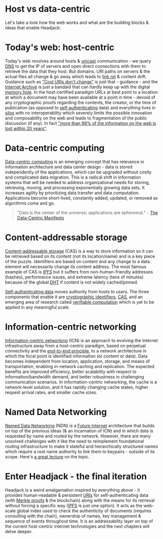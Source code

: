 <!--
TODO: look at:

tls-n
Look at ct
Openid connect
Tos evidence extensions
Google amp - signed caches
Chainlink authenticated data origination
-->

# Host vs data-centric

Let's take a look how the web works and what are the building blocks & ideas that enable Headjack:

<!-- toc -->

# Today's web: host-centric

Today's web revolves around hosts & [unicast](https://en.wikipedia.org/wiki/Unicast) communication - we query [DNS](https://en.wikipedia.org/wiki/Domain_Name_System) to get the IP of servers and open direct connections with them to retrieve the data that they host. But domains, URI paths on servers & the actual files all change & go away which leads to [link rot](https://en.wikipedia.org/wiki/Link_rot) & content drift. Guidance such as ["Cool URIs don't change"](https://www.w3.org/Provider/Style/URI) is just that - guidance - and the [Internet Archive](https://en.wikipedia.org/wiki/Internet_Archive) is just a bandaid that can hardly keep up with the digital [memory hole](https://en.wikipedia.org/wiki/Memory_hole). In the host-certified paradigm URLs at best point to a location at which a document may have been available at a point in time - devoid of any cryptographic proofs regarding the contents, the creator, or the time of publication (as opposed to [self-authenticating](https://en.wikipedia.org/wiki/Self-authenticating_document) data) and everything lives in [silos](https://en.wikipedia.org/wiki/Information_silo) with no interoperability which severely limits the possible innovation and composability on the web and leads to fragmentation of the public discussion (if any). In fact ["more than 98% of the information on the web is lost within 20 years"](https://a16z.com/2020/07/13/a16z-podcast-preserving-digital-history-how-to-close-the-webs-memory-hole/).

# Data-centric computing

[Data-centric computing](https://en.wikipedia.org/wiki/Data-centric_computing) is an emerging concept that has relevance in information architecture and data center design - data is stored independently of the applications, which can be upgraded without costly and complicated data migration. This is a radical shift in information systems that will be needed to address organizational needs for storing, retrieving, moving, and processing exponentially growing data sets. It increases agility by prioritizing data transfer and data computation. Applications become short-lived, constantly added, updated, or removed as algorithms come and go.

> "Data is the center of the universe; applications are ephemeral." - [The Data-Centric Manifesto](http://datacentricmanifesto.org/)

# Content-addressable storage

[Content-addressable storage](https://en.wikipedia.org/wiki/Content-addressable_storage) (CAS) is a way to store information so it can be retrieved based on its content (not its location/name) and is a key piece of the puzzle. Identifiers are based on content and any change to a data element will necessarily change its content address. The most famous example of CAS is [IPFS](https://en.wikipedia.org/wiki/InterPlanetary_File_System) but it suffers from non-human-friendly addresses (hashes), performance issues, and extreme latency (tens of minutes) because of the global [DHT](https://en.wikipedia.org/wiki/Distributed_hash_table) if content is not widely cached/pinned.

[Self-authenticating data](https://en.wikipedia.org/wiki/Self-authenticating_document) moves authority from hosts to users. The three components that enable it are [cryptographic identifiers](https://en.wikipedia.org/wiki/Public-key_cryptography), [CAS](https://en.wikipedia.org/wiki/Content-addressable_storage), and an emerging area of research called [verifiable computation](https://en.wikipedia.org/wiki/Verifiable_computing) which is yet to be applied in any meaningful scale.

# Information-centric networking

[Information-centric networking](https://en.wikipedia.org/wiki/Information-centric_networking) (ICN) is an approach to evolving the Internet infrastructure away from a host-centric paradigm, based on perpetual connectivity and the [end-to-end principle](https://en.wikipedia.org/wiki/End-to-end_principle), to a network architecture in which the focal point is identified information (or content or data). Data becomes independent from location, application, storage, and means of transportation, enabling in-network caching and replication. The expected benefits are improved efficiency, better scalability with respect to information/bandwidth demand, and better robustness in challenging communication scenarios. In information-centric networking, the cache is a network-level solution, and it has rapidly changing cache states, higher request arrival rates, and smaller cache sizes.

# Named Data Networking

[Named Data Networking](https://en.wikipedia.org/wiki/Named_data_networking) (NDN) is a [Future Internet](https://en.wikipedia.org/wiki/Future_Internet) architecture that builds on top of the previous ideas (& an incarnation of ICN) and in which data is requested by name and routed by the network. However, there are many unsolved challenges with it like the need to reimplement foundational routing infrastructure to make it stateful and hierarchically structured names which require a root name authority to link them to keypairs - outside of its scope. Here's [a great lecture](https://www.youtube.com/watch?v=oCZMoY3q2uM) on the topic.

# Enter Headjack - the final iteration

Headjack is a weird amalgamation inspired by everything above - it provides human-readable & persistent [URIs](https://en.wikipedia.org/wiki/Uniform_Resource_Identifier) for self-authenticating data (with [Merkle proofs](https://medium.com/crypto-0-nite/merkle-proofs-explained-6dd429623dc5) & the blockchain) along with the means for its retrieval without forcing a specific way ([IPFS](https://en.wikipedia.org/wiki/InterPlanetary_File_System) is just one option). It acts as the web-scale global index used to check the authenticity of documents (requires consulting with the chain), ownership of names, key management & sequence of events throughout time. It is an addressability layer on top of the current host-centric internet technologies and the next chapters will delve deeper.
